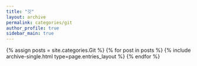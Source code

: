 ```yaml
---
title: "깃"
layout: archive
permalink: categories/git
author_profile: true
sidebar_main: true
---
```



{% assign posts = site.categories.Git %}
{% for post in posts %} {% include archive-single.html type=page.entries_layout %} {% endfor %}



